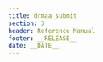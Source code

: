 ```yaml
---
title: drmaa_submit
section: 3
header: Reference Manual
footer: __RELEASE__
date: __DATE__
---
```



